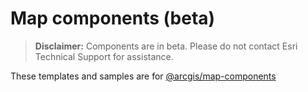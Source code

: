# Map components (beta)

> **Disclaimer:** Components are in beta. Please do not contact Esri Technical Support for assistance.

These templates and samples are for [@arcgis/map-components](https://www.npmjs.com/package/@arcgis/map-components)

